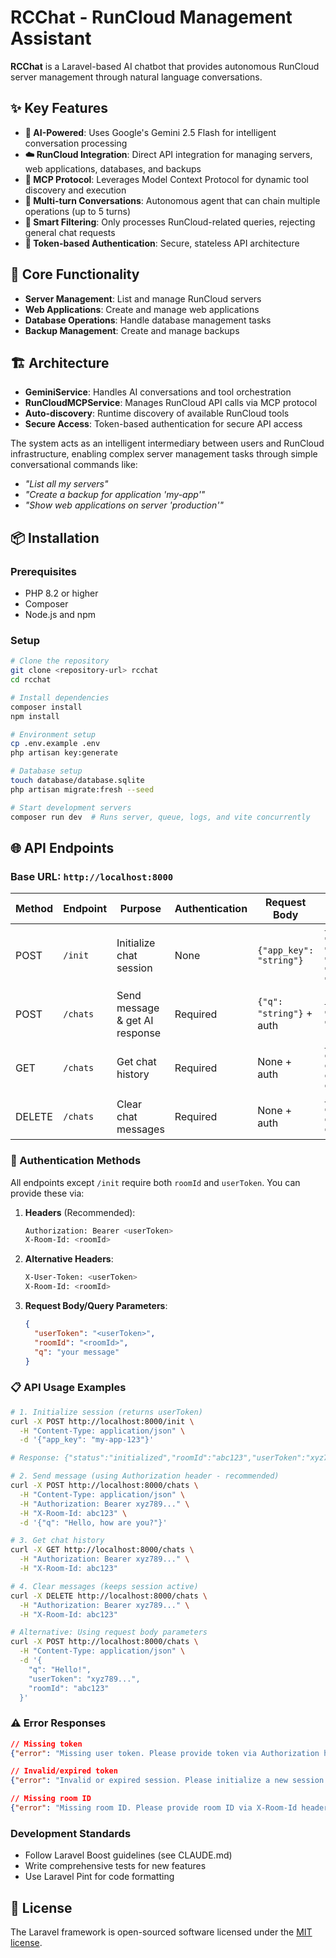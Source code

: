 # RCChat - RunCloud Management Assistant

**RCChat** is a Laravel-based AI chatbot that provides autonomous RunCloud server management through natural language conversations.

## ✨ Key Features

- **🤖 AI-Powered**: Uses Google's Gemini 2.5 Flash for intelligent conversation processing
- **☁️ RunCloud Integration**: Direct API integration for managing servers, web applications, databases, and backups
- **🔧 MCP Protocol**: Leverages Model Context Protocol for dynamic tool discovery and execution
- **🔄 Multi-turn Conversations**: Autonomous agent that can chain multiple operations (up to 5 turns)
- **🎯 Smart Filtering**: Only processes RunCloud-related queries, rejecting general chat requests
- **🔐 Token-based Authentication**: Secure, stateless API architecture

## 🚀 Core Functionality

- **Server Management**: List and manage RunCloud servers
- **Web Applications**: Create and manage web applications
- **Database Operations**: Handle database management tasks
- **Backup Management**: Create and manage backups

## 🏗️ Architecture

- **GeminiService**: Handles AI conversations and tool orchestration
- **RunCloudMCPService**: Manages RunCloud API calls via MCP protocol
- **Auto-discovery**: Runtime discovery of available RunCloud tools
- **Secure Access**: Token-based authentication for secure API access

The system acts as an intelligent intermediary between users and RunCloud infrastructure, enabling complex server management tasks through simple conversational commands like:
- *"List all my servers"*
- *"Create a backup for application 'my-app'"*
- *"Show web applications on server 'production'"*

## 📦 Installation

### Prerequisites
- PHP 8.2 or higher
- Composer
- Node.js and npm

### Setup

```bash
# Clone the repository
git clone <repository-url> rcchat
cd rcchat

# Install dependencies
composer install
npm install

# Environment setup
cp .env.example .env
php artisan key:generate

# Database setup
touch database/database.sqlite
php artisan migrate:fresh --seed

# Start development servers
composer run dev  # Runs server, queue, logs, and vite concurrently
```

## 🌐 API Endpoints

### Base URL: `http://localhost:8000`

| Method | Endpoint | Purpose | Authentication | Request Body | Response |
|--------|----------|---------|------------------|--------------|----------|
| POST | `/init` | Initialize chat session | None | `{"app_key": "string"}` | `{"status": "initialized", "roomId": "string", "userToken": "string"}` |
| POST | `/chats` | Send message & get AI response | Required | `{"q": "string"}` + auth | `{"a": "string", "actions": {}}` |
| GET | `/chats` | Get chat history | Required | None + auth | `{"roomId": "string", "msgs": [], "app_key": "string"}` |
| DELETE | `/chats` | Clear chat messages | Required | None + auth | `{"status": "cleared", "message": "string"}` |

### 🔐 Authentication Methods

All endpoints except `/init` require both `roomId` and `userToken`. You can provide these via:

1. **Headers** (Recommended):
   ```bash
   Authorization: Bearer <userToken>
   X-Room-Id: <roomId>
   ```

2. **Alternative Headers**:
   ```bash
   X-User-Token: <userToken>
   X-Room-Id: <roomId>
   ```

3. **Request Body/Query Parameters**:
   ```json
   {
     "userToken": "<userToken>",
     "roomId": "<roomId>",
     "q": "your message"
   }
   ```

### 📋 API Usage Examples

```bash
# 1. Initialize session (returns userToken)
curl -X POST http://localhost:8000/init \
  -H "Content-Type: application/json" \
  -d '{"app_key": "my-app-123"}'

# Response: {"status":"initialized","roomId":"abc123","userToken":"xyz789..."}

# 2. Send message (using Authorization header - recommended)
curl -X POST http://localhost:8000/chats \
  -H "Content-Type: application/json" \
  -H "Authorization: Bearer xyz789..." \
  -H "X-Room-Id: abc123" \
  -d '{"q": "Hello, how are you?"}'

# 3. Get chat history
curl -X GET http://localhost:8000/chats \
  -H "Authorization: Bearer xyz789..." \
  -H "X-Room-Id: abc123"

# 4. Clear messages (keeps session active)
curl -X DELETE http://localhost:8000/chats \
  -H "Authorization: Bearer xyz789..." \
  -H "X-Room-Id: abc123"

# Alternative: Using request body parameters
curl -X POST http://localhost:8000/chats \
  -H "Content-Type: application/json" \
  -d '{
    "q": "Hello!",
    "userToken": "xyz789...",
    "roomId": "abc123"
  }'
```

### ⚠️ Error Responses

```json
// Missing token
{"error": "Missing user token. Please provide token via Authorization header, X-User-Token header, or userToken parameter."}

// Invalid/expired token
{"error": "Invalid or expired session. Please initialize a new session."}

// Missing room ID
{"error": "Missing room ID. Please provide room ID via X-Room-Id header or roomId parameter."}
```

### Development Standards
- Follow Laravel Boost guidelines (see CLAUDE.md)
- Write comprehensive tests for new features
- Use Laravel Pint for code formatting

## 📄 License

The Laravel framework is open-sourced software licensed under the [MIT license](https://opensource.org/licenses/MIT).
